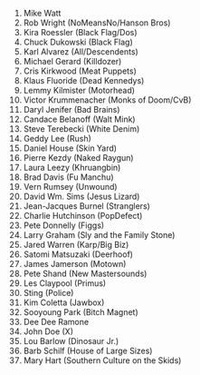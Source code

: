 1. Mike Watt
1. Rob Wright (NoMeansNo/Hanson Bros)
1. Kira Roessler (Black Flag/Dos)
1. Chuck Dukowski (Black Flag)
1. Karl Alvarez (All/Descendents)
1. Michael Gerard (Killdozer)
1. Cris Kirkwood (Meat Puppets)
1. Klaus Fluoride (Dead Kennedys)
1. Lemmy Kilmister (Motorhead)
1. Victor Krummenacher (Monks of Doom/CvB)
1. Daryl Jenifer (Bad Brains)
1. Candace Belanoff (Walt Mink)
1. Steve Terebecki (White Denim)
1. Geddy Lee (Rush)
1. Daniel House (Skin Yard)
1. Pierre Kezdy (Naked Raygun)
2. Laura Leezy (Khruangbin)
1. Brad Davis (Fu Manchu)
1. Vern Rumsey (Unwound)
1. David Wm. Sims (Jesus Lizard)
2. Jean-Jacques Burnel (Stranglers)
1. Charlie Hutchinson (PopDefect)
1. Pete Donnelly (Figgs)
2. Larry Graham (Sly and the Family Stone)
1. Jared Warren (Karp/Big Biz)
1. Satomi Matsuzaki (Deerhoof)
1. James Jamerson (Motown)
1. Pete Shand (New Mastersounds)
1. Les Claypool (Primus)
1. Sting (Police)
1. Kim Coletta (Jawbox)
1. Sooyoung Park (Bitch Magnet)
1. Dee Dee Ramone
1. John Doe (X)
1. Lou Barlow (Dinosaur Jr.)
1. Barb Schilf (House of Large Sizes)
1. Mary Hart (Southern Culture on the Skids)
